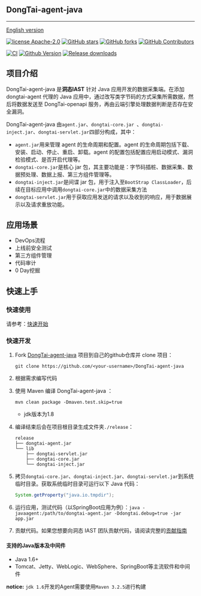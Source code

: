 ## DongTai-agent-java
---
[English version](README.md)

[![license Apache-2.0](https://img.shields.io/github/license/HXSecurity/DongTai-agent-java)](https://github.com/HXSecurity/DongTai-agent-java/blob/main/LICENSE)
[![GitHub stars](https://img.shields.io/github/stars/HXSecurity/DongTai-agent-java.svg?label=Stars&logo=github)](https://github.com/HXSecurity/DongTai-agent-java)
[![GitHub forks](https://img.shields.io/github/forks/HXSecurity/DongTai-Agent-Java?label=Forks&logo=github)](https://github.com/HXSecurity/DongTai-agent-java)
[![GitHub Contributors](https://img.shields.io/github/contributors-anon/HXSecurity/DongTai-agent-java?label=Contributors&logo=github)](https://github.com/HXSecurity/DongTai-agent-java)


[![CI](https://github.com/HXSecurity/DongTai-agent-java/actions/workflows/release-agent.yml/badge.svg)](https://github.com/HXSecurity/DongTai-agent-java/actions/workflows/release-agent.yml)
[![Github Version](https://img.shields.io/github/v/release/HXSecurity/DongTai-agent-java?display_name=tag&include_prereleases&sort=semver)](https://github.com/HXSecurity/DongTai-agent-java/releases)
[![Release downloads](https://shields.io/github/downloads/HXSecurity/DongTai-Agent-Java/total)](https://github.com/HXSecurity/DongTai-agent-java/releases)



## 项目介绍

DongTai-agent-java 是**洞态IAST** 针对 Java 应用开发的数据采集端。在添加 dongtai-agent 代理的 Java 应用中，通过改写类字节码的方式采集所需数据，然后将数据发送至 DongTai-openapi 服务，再由云端引擎处理数据判断是否存在安全漏洞。

DongTai-agent-java 由`agent.jar`、`dongtai-core.jar `、`dongtai-inject.jar`、`dongtai-servlet.jar`四部分构成，其中：

- `agent.jar`用来管理 agent 的生命周期和配置。agent 的生命周期包括下载、安装、启动、停止、重启、卸载。agent 的配置包括配置应用启动模式、漏洞检验模式、是否开启代理等。
- `dongtai-core.jar`是核心 jar 包，其主要功能是：字节码插桩、数据采集、数据预处理、数据上报、第三方组件管理等。
- `dongtai-inject.jar`是间谍 jar 包，用于注入至`BootStrap ClassLoader`，后续在目标应用中调用`dongtai-core.jar`中的数据采集方法
- `dongtai-servlet.jar`用于获取应用发送的请求以及收到的响应，用于数据展示以及请求重放功能。

## 应用场景

- DevOps流程
- 上线前安全测试
- 第三方组件管理
- 代码审计
- 0 Day挖掘


## 快速上手

### 快速使用

请参考：[快速开始](https://doc.dongtai.io)

### 快速开发

1. Fork [DongTai-agent-java](https://github.com/HXSecurity/DongTai-agent-java) 项目到自己的github仓库并 clone 项目：

   ```shell
   git clone https://github.com/<your-username>/DongTai-agent-java
   ```

2. 根据需求编写代码

3. 使用 Maven 编译 DongTai-agent-java ：

   ```shell
   mvn clean package -Dmaven.test.skip=true
   ```

    - jdk版本为1.8

4. 编译结束后会在项目根目录生成文件夹`./release`：

   ```
   release
   ├── dongtai-agent.jar
   └── lib
       ├── dongtai-servlet.jar
       ├── dongtai-core.jar
       └── dongtai-inject.jar
   ```

5. 拷贝`dongtai-core.jar`、`dongtai-inject.jar`、`dongtai-servlet.jar`到系统临时目录。获取系统临时目录可运行以下 Java 代码：

   ```java
   System.getProperty("java.io.tmpdir");
   ```

6. 运行应用，测试代码（以SpringBoot应用为例）：`java -javaagent:/path/to/dongtai-agent.jar -Ddongtai.debug=true -jar app.jar`

7. 贡献代码。如果您想要向洞态 IAST 团队贡献代码，请阅读完整的[贡献指南](https://github.com/HXSecurity/DongTai/blob/main/CONTRIBUTING.md)

#### 支持的Java版本及中间件

- Java 1.6+
- Tomcat、Jetty、WebLogic、WebSphere、SpringBoot等主流软件和中间件

**notice:** `jdk 1.6`开发的Agent需要使用`Maven 3.2.5`进行构建

